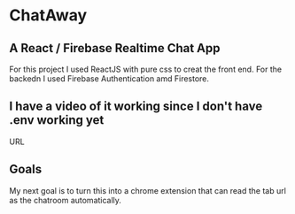 # ChatAway

## A React / Firebase Realtime Chat App
For this project I used ReactJS with pure css to creat the front end.
For the backedn I used Firebase Authentication amd Firestore.

## I have a video of it working since I don't have .env working yet
URL

## Goals
My next goal is to turn this into a chrome extension that can read the tab url as the chatroom automatically. 
